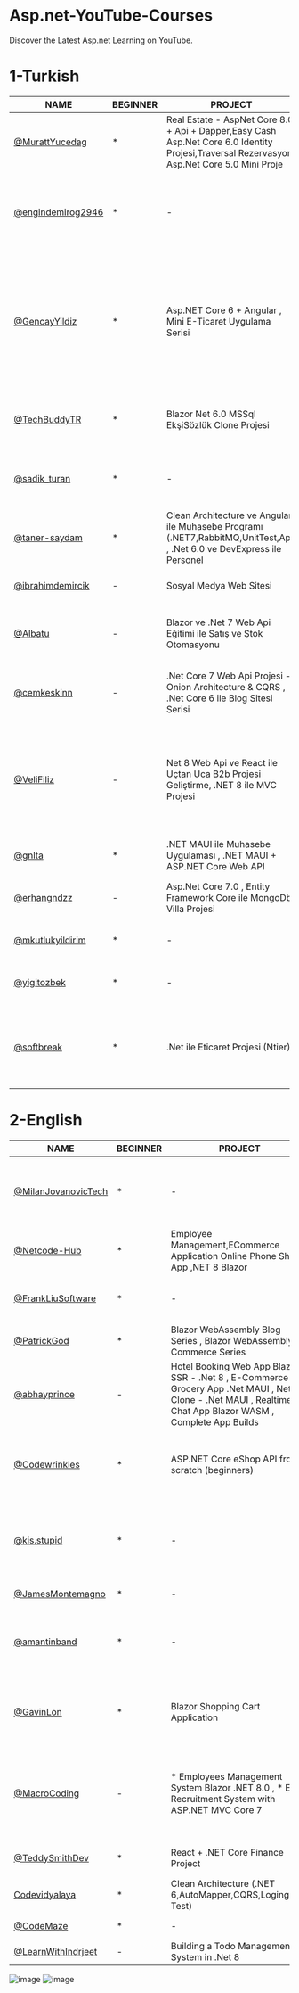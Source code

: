 # Asp.net-YouTube-Courses
Discover the Latest Asp.net Learning on YouTube.


 # 1-Turkish

|NAME         | BEGINNER | PROJECT  |  COMMENT  | GİTHUB |
|------------|----------|------------|----------------|----------------|
[@MurattYucedag](https://www.youtube.com/user/YazilimHerYerde/playlists) | *  | Real Estate - AspNet Core 8.0 + Api + Dapper,Easy Cash Asp.Net Core 6.0 Identity Projesi,Traversal Rezervasyon Asp.Net Core 5.0 Mini Proje | c# , mvc ,dapper başlangıç , proje üzerinde uygulamalı dersler | [github.com](https://github.com/muratyucedag)
[@engindemirog2946](https://www.youtube.com/@engindemirog2946/playlists) | *  |  -   | Yazılım Geliştirme kampları , Java , C# , Javascript , Flutter , React , Entity Framework Code First , Kurumsal Mimaride MVC Dersleri | [github.com](https://github.com/engindemirog)
[@GencayYildiz](https://www.youtube.com/c/Gen%C3%A7ayY%C4%B1ld%C4%B1z/playlists) | *  | Asp.NET Core 6 + Angular , Mini E-Ticaret Uygulama Serisi | c#,algoritma ,Tsql,SignalR, mvc ,angular başlangıç , proje üzerinde uygulamalı dersler,A’dan Z’ye Nesne Tabanlı Programlama,Asp.NET Core 5.0 Eğitimi, A'dan Z'ye Entity Framework Core Eğitimi  | [github.com](https://github.com/gncyyldz)
[@TechBuddyTR](https://www.youtube.com/c/TechBuddyTR/playlists)  | *  | Blazor Net 6.0 MSSql EkşiSözlük Clone Projesi  | Docker , Blazor ,Entity Framework , Tasarım Kalıpları , Yazılım IK , Mikroservis , Algoritma | [github.com](https://github.com/TechBuddyTR)
[@sadik_turan ](https://www.youtube.com/@sadik_turan/playlists) | *  |  -   | ASP.NET Core 5.0 Dersleri , Angular , Javascript , c# programlama dersler, Bootstrap | [github.com](https://github.com/sadikturan)
[@taner-saydam](https://www.youtube.com/@taner-saydam/playlists) | *  | Clean Architecture ve Angular ile Muhasebe Programı (.NET7,RabbitMQ,UnitTest,Api) , .Net 6.0 ve DevExpress ile Personel | Algoritma,Entity Framework  | [github.com](https://github.com/TanerSaydam)
[@ibrahimdemircik](https://www.youtube.com/@ibrahimdemircik/playlists)| -  | Sosyal Medya Web Sitesi | .NET 8 Web Api ile Sosyal Medya Web Sitesi Projesi | [github.com](https://github.com/IbrahimDmrck)
[@Albatu](https://www.youtube.com/@Albatu/playlists) | -  | Blazor ve .Net 7 Web Api Eğitimi ile Satış ve Stok Otomasyonu | Blazor , Radzen  , C#, .Net  ve NHibernate ile Satış ve Stok Otomasyonu ( PostgreSQL) | [github.com](https://github.com/albatu)
[@cemkeskinn](https://www.youtube.com/@cemkeskinn/playlists) | -  | .Net Core 7 Web Api Projesi - Onion Architecture & CQRS , .Net Core 6 ile Blog Sitesi Serisi | .Net Core 7 Web Api Projesi - Onion Architecture & CQRS , .Net Core 6 ile Blog Sitesi Serisi  | [github.com](https://github.com/cemkeskin12)
[@VeliFiliz](https://www.youtube.com/@VeliFiliz) | -  | Net 8 Web Api ve React ile Uçtan Uca B2b Projesi Geliştirme, .NET 8 ile MVC Projesi | .Net 8 Web Api , MVC  , React JS , React Native , SQL Server , Rabbit MQ , ElasticSearch , Redis , Seq Araçları ile Uçtan Uca Sipariş Süreçleri, Müşteri Yönetimi , Satış ve Ürün Yönetimi Projesi  | [github.com](https://github.com/velifiliz)
[@gnlta](https://www.youtube.com/@gnlta/playlists) | *  | .NET MAUI ile Muhasebe Uygulaması , .NET MAUI + ASP.NET Core Web API | .NET MAUI , ASP.NET Core Web API  - Mustafa Gönültaş | [github.com](https://github.com/gonultasmf)
[@erhangndzz](https://www.youtube.com/@erhangndzz/playlists) | -  | Asp.Net Core 7.0 , Entity Framework Core ile MongoDb Villa Projesi | Asp.Net Core 7.0 , MongoDb , N-tier architecture , Entity Framework   |  [github.com](https://github.com/erhangndz)
[@mkutlukyildirim](https://www.youtube.com/@mkutlukyildirim/playlists) | *  | - | ASP.NET Core Eğitim Serisi - [Mehmet Kutluk Yıldırım](https://www.icloud.com/iclouddrive/0c9OXDl-7Z3V5Q_ekB8ZWUxyw#Konu_Baslklar) |  -
[@yigitozbek](https://www.youtube.com/@yigitozbek/playlists) | *  | - | Entity Framework , .NET , Temel Seviyeden İleri Seviyeye C#  |  [github.com](https://github.com/yigitozbek)
[@softbreak](https://www.youtube.com/@softbreak/playlists) | *  | .Net ile Eticaret Projesi (Ntier) | .Net Core , NTier Architecture (Çok Katmanlı Mimari),Entity Framework,C# Nesne Yönelimli Programlama (OOP)  |  [github.com](https://github.com/softbreak)


 # 2-English

|NAME         | BEGINNER | PROJECT  |  COMMENT  | GİTHUB |
|------------|----------|------------|----------------|----------------|
[@MilanJovanovicTech](https://www.youtube.com/@MilanJovanovicTech/playlists) | *  | - | Clean Code , Web Apis , Domain-Driven Design , Railway-Oriented Programming,Design Patterns , Clean Architecture & DDD Series ,Entity Framework Core   | [github.com](https://github.com/m-jovanovic)
[@Netcode-Hub](https://www.youtube.com/@Netcode-Hub/playlists) | *  | Employee Management,ECommerce Application Online Phone Shop App ,NET 8 Blazor  | Blazor for advance , Blazor 8 beginner ,Entity Framework Core 8 Advance , Blazor Beginner   | [github.com](https://github.com/Netcode-Hub)
[@FrankLiuSoftware](https://www.youtube.com/@FrankLiuSoftware/playlists) | *  | -  | SQL Tutorial , Blazor .NET 8  , ASP:NET MVC ,Web API Full Cource (.NET 8 ) ,  Asp.net Core Security   | [github.com](https://github.com/frank-liu-toronto)
[@PatrickGod](https://www.youtube.com/@PatrickGod/playlists) | *  | Blazor WebAssembly Blog Series , Blazor WebAssembly E-Commerce Series   | C# Tips & Tricks , .NET8 , Blazor shorts  |  [github.com](https://github.com/patrickgod)
[@abhayprince ](https://www.youtube.com/@abhayprince/playlists)| -  | Hotel Booking Web App Blazor SSR - .Net 8 , E-Commerce Grocery App .Net MAUI , Netflix Clone - .Net MAUI , Realtime Chat App Blazor WASM , Complete App Builds  | .NET MAUI , Blazor   | [github.com](https://github.com/Abhayprince)
[@Codewrinkles](https://www.youtube.com/@Codewrinkles/playlists) | *  | ASP.NET Core eShop API from scratch (beginners)  |  Blazor .NET 8,Blazor Auth , Microservices with .NET Aspire & Blazor,.NET 8 ,Minimal APIs, Clean Code , Solid , C# Advanced , Asp.net Logging , Clean Web API , EF core    | [github.com](https://github.com/Codewrinkles)
[@kis.stupid](https://www.youtube.com/@kis.stupid/playlists) | *  | -  | .NET 8 Blazor , .NET API Error Handling with Result Pattern ,.NET 8 Auth - API & Blazor , .NET 8 , Build BRAND website in C# .NET 8 ,.NET - Testing , Logging , Azure ,.NET Web API , .NET 6 Blazor WASM   |  [gitlab.com](https://gitlab.com/AugusteVN)
[@JamesMontemagno](https://www.youtube.com/@JamesMontemagno/playlists) | *  | -   | .NET MAUI , .NET Web API , Blazor   | [github.com](https://github.com/jamesmontemagno)
[@amantinband ](https://www.youtube.com/@amantinband/playlists)| *  | -   | Beginner-Intermediate Friendly ,  Intermediate-Advanced , Intermediate ,Domain-Driven Design, REST API following CLEAN ARCHITECTURE & DDD Tutorial  | [github.com](https://github.com/amantinband)
[@GavinLon](https://www.youtube.com/@GavinLon/playlists) | *  | Blazor Shopping Cart Application | NET 8 videos,C# Interfaces,File Handling,Operator Overloading,Asynchronous Programming,Events,Delegates, ASP.NET Core MVC Web Application (.NET 5)  | [github.com](https://github.com/GavinLonDigital)
[@MacroCoding](https://www.youtube.com/@MacroCoding/playlists)  | -  | * Employees Management System Blazor .NET 8.0 , * E-Recruitment System with ASP.NET MVC Core 7   |  * Employees Management System Using ASPNET Core  MVC, EF Core,SQL,AdminLTE,Perform CRUD #.NET 8.0 Blazor ,  * Build Completed E-Recruitment System with ASP.NET Core MVC  #.NET Core 7   | [github.com](https://github.com/MacroCodeChannel)
[@TeddySmithDev](https://www.youtube.com/@TeddySmithDev/playlists) | *  | React + .NET Core Finance Project   | .ASP.NET Core Identity JWT 2024 ,  ASP.NET Web API .NET 8 Tutorial 2024 | [github.com](https://github.com/teddysmithdev)
[Codevidyalaya](https://www.youtube.com/@codevidyalaya/playlists) | *  | Clean Architecture (.NET 6,AutoMapper,CQRS,Loging,Unit Test)    | Clean Architecture (.NET 6) , ASP.NET Core API,ASP.Net Core MVC   | [github.com](https://github.com/codevidyalaya)
[@CodeMaze](https://www.youtube.com/@CodeMaze/playlists) | * | -   | .NET (CORE) Videos , C# Videos   | -
[@LearnWithIndrjeet](https://www.youtube.com/@LearnWithIndrjeet/playlists) | -  |Building a Todo Management System in .Net 8 | Building a Todo Management System in .Net 8  | -

![image](https://github.com/mesutde/Asp.net-YouTube-Courses/assets/16664425/c43e4bff-ecfc-4a50-90f3-5c9b360e0e1d)
![image](https://github.com/mesutde/Asp.net-YouTube-Courses/assets/16664425/1dcea93b-050d-4e21-919c-cf9f3e513318)







